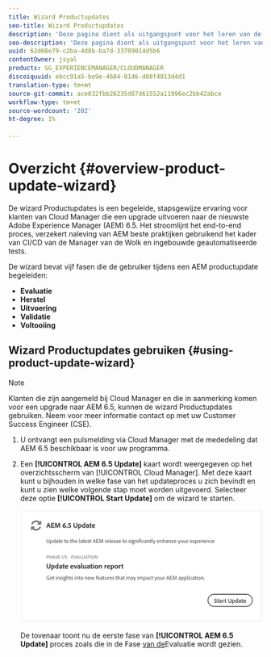 ```yaml
---
title: Wizard Productupdates
seo-title: Wizard Productupdates
description: 'Deze pagina dient als uitgangspunt voor het leren van de Tovenaar van de Update van het Product. '
seo-description: 'Deze pagina dient als uitgangspunt voor het leren van de Tovenaar van de Update van het Product. '
uuid: 62d68e79-c2ba-4d8b-ba7d-33709014d5b6
contentOwner: jsyal
products: SG_EXPERIENCEMANAGER/CLOUDMANAGER
discoiquuid: ebcc91a5-be9e-4684-8146-d88f4013d4d1
translation-type: tm+mt
source-git-commit: ace032fbb26235d87d61552a11996ec2bb42abce
workflow-type: tm+mt
source-wordcount: '202'
ht-degree: 1%

---
```



# Overzicht {#overview-product-update-wizard}

De wizard Productupdates is een begeleide, stapsgewijze ervaring voor klanten van Cloud Manager die een upgrade uitvoeren naar de nieuwste Adobe Experience Manager (AEM) 6.5. Het stroomlijnt het end-to-end proces, verzekert naleving van AEM beste praktijken gebruikend het kader van CI/CD van de Manager van de Wolk en ingebouwde geautomatiseerde tests.

De wizard bevat vijf fasen die de gebruiker tijdens een AEM productupdate begeleiden:

* **Evaluatie**
* **Herstel**
* **Uitvoering**
* **Validatie**
* **Voltooiing**


## Wizard Productupdates gebruiken {#using-product-update-wizard}

>[!NOTE]
>
>Klanten die zijn aangemeld bij Cloud Manager en die in aanmerking komen voor een upgrade naar AEM 6.5, kunnen de wizard Productupdates gebruiken. Neem voor meer informatie contact op met uw Customer Success Engineer (CSE).

1. U ontvangt een pulsmelding via Cloud Manager met de mededeling dat AEM 6.5 beschikbaar is voor uw programma.

1. Een **[!UICONTROL AEM 6.5 Update]** kaart wordt weergegeven op het overzichtsscherm van [!UICONTROL Cloud Manager]. Met deze kaart kunt u bijhouden in welke fase van het updateproces u zich bevindt en kunt u zien welke volgende stap moet worden uitgevoerd. Selecteer deze optie **[!UICONTROL Start Update]** om de wizard te starten.

   ![](assets/Start-Update.png)

   De tovenaar toont nu de eerste fase van **[!UICONTROL AEM 6.5 Update]** proces zoals die in de Fase [van de](evaluation.md)Evaluatie wordt gezien.
